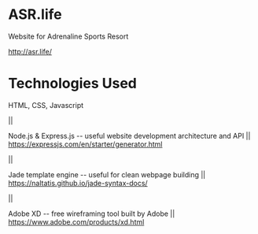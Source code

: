 # ASR.life
Website for Adrenaline Sports Resort

http://asr.life/

# Technologies Used
HTML, CSS, Javascript

||

Node.js & Express.js -- useful website development architecture and API || https://expressjs.com/en/starter/generator.html

||

Jade template engine -- useful for clean webpage building || https://naltatis.github.io/jade-syntax-docs/

|| 

Adobe XD -- free wireframing tool built by Adobe || https://www.adobe.com/products/xd.html